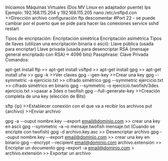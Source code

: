 Iniciamos Máquinas Virtuales (Dos MV Linux en adaptador puente)
Ips Ejemplo: 192.168.115.204 y 192.168.115.205
nano /etc/vsftpd.con	>>Dirección archivo configuración ftp
descomentar #Port 22 - se puede cambiar por el puerto que se pide para hacer las conexiones
service sshd restart

Tipos de encriptación:
	Encriptación simétrica
	Encriptación asimétrica
Tipos de llaves (utilizan una encriptación binaria o ascii):
	Llave pública (usada para encriptar)
	Llave privada (usada para desencriptar RSA {mensaje general encriptado con RSA}-> 4096 bits)
Passphrase: Clave Privada
Comandos:

apt-get install ftp		>>
apt-get install vsftpd	>>
apt-get install gpg		>>
apt-get install ufw		>>
gpg -k				>>Ver claves
gpg --gen-key			>>Crear una key
gpg --symmetric -a ejercicio.txt	>> cifrado simétrico
gpg --symmetric ejercicio.txt	>> cifrado simétrico en binario
gpg --symmetric -o ejercicio.twofish/3des ejercicio.txt	>>pasar a 3des o twofish
gpg --full-generate-key	>>Creación completa de una key (elección de Bits)


sftp {ip}			>>Establecer conexión con el que va a recibir los archivos
put {archivo}			>>Enviar archivo


gpg -a --ouput nombre.key --export email@dominio.com >> crear una key en ascii
gpg --symmetric –a –o mensaje.twofish mensaje.txt (Cuando se encripte con twofish)
gpg -d archivo.key.asc >> Desencriptar archivo
gpg --ouput nombre.key --export email@dominio.com >> crear una key en binario
gpg --encrypt --recipient email@dominio.com archivo.extensión >> Encriptar un documento
gpg –export -a email@dominio.com > archivo.extensión >> Exportar un archivo

